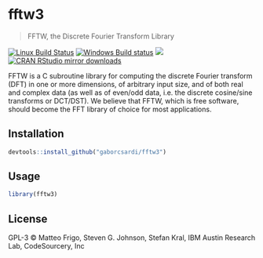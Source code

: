 
# fftw3

> FFTW, the Discrete Fourier Transform Library

[![Linux Build Status](https://travis-ci.org/MangoTheCat/fftw3.svg?branch=master)](https://travis-ci.org/MangoTheCat/fftw3)
[![Windows Build status](https://ci.appveyor.com/api/projects/status/github/MangoTheCat/fftw3?svg=true)](https://ci.appveyor.com/project/MangoTheCat/fftw3)
[![](http://www.r-pkg.org/badges/version/fftw3)](http://www.r-pkg.org/pkg/fftw3)
[![CRAN RStudio mirror downloads](http://cranlogs.r-pkg.org/badges/fftw3)](http://www.r-pkg.org/pkg/fftw3)


FFTW is a C subroutine library for computing the discrete Fourier transform (DFT) in one or more dimensions, of arbitrary input size, and of both real and complex data (as well as of even/odd data, i.e. the discrete cosine/sine transforms or DCT/DST). We believe that FFTW, which is free software, should become the FFT library of choice for most applications.

## Installation

```r
devtools::install_github("gaborcsardi/fftw3")
```

## Usage

```r
library(fftw3)
```

## License

GPL-3 © Matteo Frigo, Steven G. Johnson, Stefan Kral, IBM Austin Research Lab, CodeSourcery, Inc
